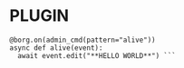 # PLUGIN

```from ULTRA.utils import admin_cmd
@borg.on(admin_cmd(pattern="alive"))
async def alive(event):
  await event.edit("**HELLO WORLD**") ```

